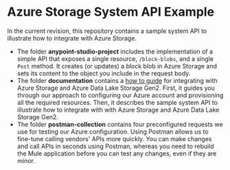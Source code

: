 # Azure Storage System API Example
In the current revision, this repository contains a sample system API to illustrate how to integrate with Azure Storage.
- The folder **anypoint-studio-project** includes the implementation of a simple API that exposes a single resource, `/block-blobs`, and a single `Post` method. It creates (or updates) a block blob in Azure Storage and sets its content to the object you include in the request body.
- The folder **documentation** contains a [how to guide](documentation/how-to-guide.md) for integrating with Azure Storage and Azure Data Lake Storage Gen2. First, it guides you through our approach to configuring our Azure account and provisioning all the required resources. Then, it describes the sample system API to illustrate how to integrate with with Azure Storage and Azure Data Lake Storage Gen2.
- The folder **postman-collection** contains four preconfigured requests we use for testing our Azure configuration. Using Postman allows us to fine-tune calling vendors' APIs more quickly. You can make changes and call APIs in seconds using Postman, whereas you need to rebuild the Mule application before you can test any changes, even if they are minor.
